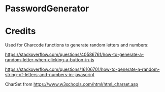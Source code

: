 # PasswordGenerator


# Credits

Used for Charcode functions to generate random letters and numbers:

https://stackoverflow.com/questions/40586761/how-to-generate-a-random-letter-when-clicking-a-button-in-js


https://stackoverflow.com/questions/16106701/how-to-generate-a-random-string-of-letters-and-numbers-in-javascript

CharSet from https://www.w3schools.com/html/html_charset.asp
